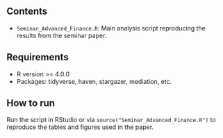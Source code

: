 ## Contents
- `Seminar_Advanced_Finance.R`: Main analysis script reproducing the results from the seminar paper.

## Requirements
- R version >= 4.0.0
- Packages: tidyverse, haven, stargazer, mediation, etc.

## How to run
Run the script in RStudio or via `source("Seminar_Advanced_Finance.R")` to reproduce the tables and figures used in the paper.
